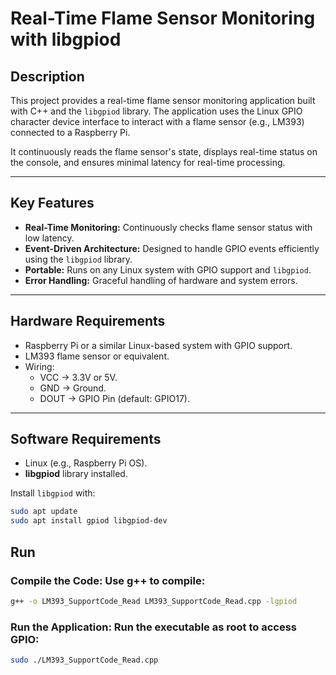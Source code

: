 # Real-Time Flame Sensor Monitoring with libgpiod

## Description
This project provides a real-time flame sensor monitoring application built with C++ and the `libgpiod` library. The application uses the Linux GPIO character device interface to interact with a flame sensor (e.g., LM393) connected to a Raspberry Pi.

It continuously reads the flame sensor's state, displays real-time status on the console, and ensures minimal latency for real-time processing.

---

## Key Features
- **Real-Time Monitoring:** Continuously checks flame sensor status with low latency.
- **Event-Driven Architecture:** Designed to handle GPIO events efficiently using the `libgpiod` library.
- **Portable:** Runs on any Linux system with GPIO support and `libgpiod`.
- **Error Handling:** Graceful handling of hardware and system errors.

---

## Hardware Requirements
- Raspberry Pi or a similar Linux-based system with GPIO support.
- LM393 flame sensor or equivalent.
- Wiring:
  - VCC -> 3.3V or 5V.
  - GND -> Ground.
  - DOUT -> GPIO Pin (default: GPIO17).

---

## Software Requirements
- Linux (e.g., Raspberry Pi OS).
- **libgpiod** library installed.

Install `libgpiod` with:
```bash
sudo apt update
sudo apt install gpiod libgpiod-dev
```
## Run

### Compile the Code: Use g++ to compile:

```bash
g++ -o LM393_SupportCode_Read LM393_SupportCode_Read.cpp -lgpiod
```

### Run the Application: Run the executable as root to access GPIO:

``` bash
sudo ./LM393_SupportCode_Read.cpp
```